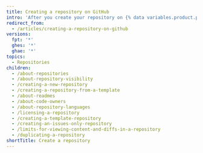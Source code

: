 ```yaml
---
title: Creating a repository on GitHub
intro: 'After you create your repository on {% data variables.product.product_name %}, you can customize its settings and content.'
redirect_from:
  - /articles/creating-a-repository-on-github
versions:
  fpt: '*'
  ghes: '*'
  ghae: '*'
topics:
  - Repositories
children:
  - /about-repositories
  - /about-repository-visibility
  - /creating-a-new-repository
  - /creating-a-repository-from-a-template
  - /about-readmes
  - /about-code-owners
  - /about-repository-languages
  - /licensing-a-repository
  - /creating-a-template-repository
  - /creating-an-issues-only-repository
  - /limits-for-viewing-content-and-diffs-in-a-repository
  - /duplicating-a-repository
shortTitle: Create a repository
---
```


